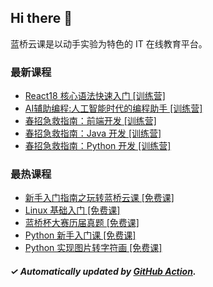 ## Hi there 👋

蓝桥云课是以动手实验为特色的 IT 在线教育平台。

### 最新课程

<!-- LATEST:START -->
- [React18 核心语法快速入门 [训练营]](https://www.lanqiao.cn/courses/28071/)
- [AI辅助编程:人工智能时代的编程助手 [训练营]](https://www.lanqiao.cn/courses/25958/)
- [春招急救指南：前端开发 [训练营]](https://www.lanqiao.cn/courses/4452/)
- [春招急救指南：Java 开发 [训练营]](https://www.lanqiao.cn/courses/5663/)
- [春招急救指南：Python 开发 [训练营]](https://www.lanqiao.cn/courses/18291/)
<!-- LATEST:END -->

### 最热课程

<!-- HOTEST:START -->
- [新手入门指南之玩转蓝桥云课 [免费课]](https://www.lanqiao.cn/courses/63/)
- [Linux 基础入门 [免费课]](https://www.lanqiao.cn/courses/1/)
- [蓝桥杯大赛历届真题 [免费课]](https://www.lanqiao.cn/courses/2786/)
- [Python 新手入门课 [免费课]](https://www.lanqiao.cn/courses/1330/)
- [Python 实现图片转字符画 [免费课]](https://www.lanqiao.cn/courses/370/)
<!-- HOTEST:END -->

##### ✓ Automatically updated by [GitHub Action](https://github.com/lanqiao-courses/.github/actions/workflows/update.yml).
